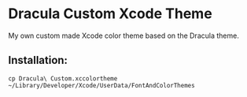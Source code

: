 # Dracula Custom Xcode Theme
My own custom made Xcode color theme based on the Dracula theme.


## Installation:
```
cp Dracula\ Custom.xccolortheme ~/Library/Developer/Xcode/UserData/FontAndColorThemes
```

